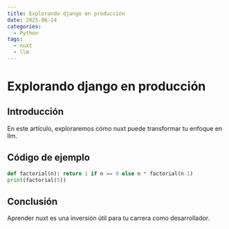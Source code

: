```yaml
---
title: Explorando django en producción
date: 2025-06-24
categories:
  - Python
tags:
  - nuxt
  - llm
---
```


# Explorando django en producción

## Introducción

En este artículo, exploraremos cómo nuxt puede transformar tu enfoque en llm.

## Código de ejemplo

```python
def factorial(n): return 1 if n == 0 else n * factorial(n-1)
print(factorial(5))
```

## Conclusión

Aprender nuxt es una inversión útil para tu carrera como desarrollador.